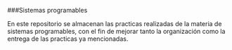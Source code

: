 ###Sistemas programables

En este repositorio se almacenan las practicas realizadas de la materia de sistemas programables, con el fin de mejorar tanto la organización como la entrega de las practicas ya mencionadas.
